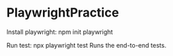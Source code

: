 # PlaywrightPractice

Install playwright: 
npm init playwright

Run test: 
npx playwright test
Runs the end-to-end tests.
